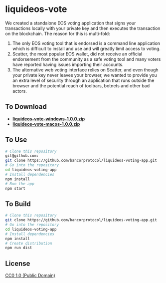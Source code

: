 # liquideos-vote

We created a standalone EOS voting application that signs your transactions locally with your private key and then executes the transaction on the blockchain. The reason for this is multi-fold:

1. The only EOS voting tool that is endorsed is a command line application which is difficult to install and use and will greatly limit access to voting.
2. Scatter, the most popular EOS wallet, did not receive an official endorsement from the community as a safe voting tool and many voters have reported having issues importing their accounts.
3. The alternative web voting interface relies on Scatter, and even though your private key never leaves your browser, we wanted to provide you an extra level of security through an application that runs outside the browser and the potential reach of toolbars, botnets and other bad actors.

## To Download

* **[liquideos-vote-windows-1.0.0.zip](https://storage.googleapis.com/liquideos/voting-app/builds/liquideos-vote-windows-1.0.0.zip)**
* **[liquideos-vote-macos-1.0.0.zip](https://storage.googleapis.com/liquideos/voting-app/builds/liquideos-vote-macos-1.0.0.zip)**

## To Use

```bash
# Clone this repository
git@github.com:
git clone https://github.com/bancorprotocol/liquideos-voting-app.git
# Go into the repository
cd liquideos-voting-app
# Install dependencies
npm install
# Run the app
npm start
```


## To Build

```bash
# Clone this repository
git clone https://github.com/bancorprotocol/liquideos-voting-app.git
# Go into the repository
cd liquideos-voting-app
# Install dependencies
npm install
# Create distribution
npm run dist
```

## License

[CC0 1.0 (Public Domain)](LICENSE.md)
